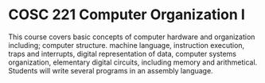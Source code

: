 # COSC 221 Computer Organization I
This course covers basic concepts of computer hardware and organization including; computer structure. machine language, instruction execution, traps and interrupts, digital representation of data, computer systems organization, elementary digital circuits, including memory and arithmetical. Students will write several programs in an assembly language.
